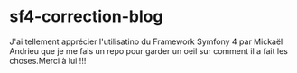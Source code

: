 # sf4-correction-blog
J'ai tellement apprécier l'utilisatino du Framework Symfony 4 par Mickaël Andrieu que je me fais un repo pour garder un oeil sur comment il a fait les choses.Merci à lui !!!
